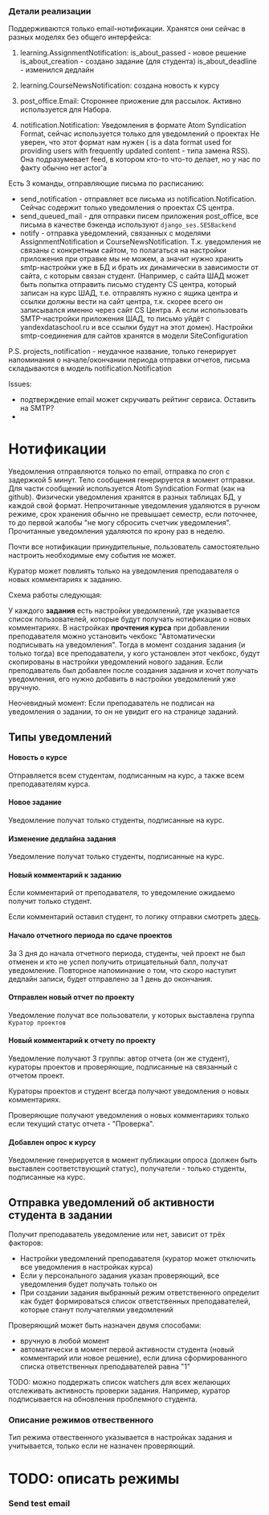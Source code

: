 ### Детали реализации

Поддерживаются только email-нотификации. Хранятся они сейчас в разных моделях без общего интерфейса:

1. learning.AssignmentNotification:
    is_about_passed - новое решение
    is_about_creation - создано задание (для студента)
    is_about_deadline - изменился дедлайн

2. learning.CourseNewsNotification:
    создана новость к курсу

3. post_office.Email:
    Стороннее приожение для рассылок. Активно используется для Набора.

4. notification.Notification:
    Уведомления в формате Atom Syndication Format, сейчас используется только для уведомлений о проектах
    Не уверен, что этот формат нам нужен ( is a data format used for providing users with frequently updated content - типа замена RSS). Она подразумевает feed, в котором кто-то что-то делает, но у нас по факту обычно нет actor'а

Есть 3 команды, отправляющие письма по расписанию:

* send_notification - отправляет все письма из notification.Notification. Сейчас содержит только уведомления о проектах CS центра.
* send_queued_mail - для отправки писем приложения post_office, все письма в качестве бэкенда используют `django_ses.SESBackend`
* notify - отправка уведомлений, связанных с моделями AssignmentNotification и CourseNewsNotification. 
Т.к. уведомления не связаны с конкретным сайтом, то полагаться на настройки приложения при отравке мы не можем, а значит нужно хранить smtp-настройки уже в БД и брать их динамически в зависимости от сайта, с которым связан студент.
(Например, с сайта ШАД может быть попытка отправить письмо студенту CS центра, который записан на курс ШАД, т.е. отправлять нужно с ящика центра и ссылки должны вести на сайт центра, т.к. скорее всего он записывался именно через сайт CS Центра. 
А если использовать SMTP-настройки приложения ШАД, то письмо уйдёт с yandexdataschool.ru и все ссылки будут на этот домен).
Настройки smtp-соединения для сайтов хранятся в модели SiteConfiguration

P.S. projects_notification - неудачное название, только генерирует напоминания о начале/окончании периода отправки отчетов, письма складываются в модель notification.Notification
    
    
Issues:
* подтверждение email может скручивать рейтинг сервиса. Оставить на SMTP?
* 


# Нотификации

Уведомления отправляются только по email, отправка по cron с задержкой 5 минут. 
Тело сообщения генерируется в момент отправки. Для части сообщений используется Atom Syndication Format (как на github). 
Физически уведомления хранятся в разных таблицах БД, у каждой свой формат.
Непрочитанные уведомления удаляются в ручном режиме, срок хранения обычно не превышает семестр, если поточнее, то до первой жалобы "не могу сбросить счетчик уведомления".
Прочитанные уведомления удаляются по крону раз в неделю.

Почти все нотификации принудительные, пользователь самостоятельно настроить необходимые ему события не может.

Куратор может повлиять только на уведомления преподавателя о новых комментариях к заданию. 

Схема работы следующая:

У каждого **задания** есть настройки уведомлений, где указывается список пользователей, которые будут получать нотификации о новых комментариях.
В настройках **прочтения курса** при добавлении преподавателя можно установить чекбокс "Автоматически подписывать на уведомления".
Тогда в момент создания задания (и только тогда) все преподаватели, у кого установлен этот чекбокс, будут скопированы в настройки уведомлений нового задания.
Если преподаватель был добавлен после создания задания и хочет получать уведомления, его нужно добавить в настройки уведомлений уже вручную.

Неочевидный момент: Если преподаватель не подписан на уведомления о задании, то он не увидит его на странице заданий.


## Типы уведомлений

#### Новость о курсе

Отправляется всем студентам, подписанным на курс, а также всем преподавателям курса.

#### Новое задание

Уведомление получат только студенты, подписанные на курс.

#### Изменение дедлайна задания

Уведомление получат только студенты, подписанные на курс.

#### Новый комментарий к заданию

Если комментарий от преподавателя, то уведомление ожидаемо получит только студент.

Если комментарий оставил студент, то логику отправки смотреть [здесь](https://cscenter.myjetbrains.com/youtrack/articles/LMS-A-1/).

#### Начало отчетного периода по сдаче проектов

За 3 дня до начала отчетного периода, студенты, чей проект не был отменен и кто не успел получить отрицательный балл, получат уведомление.
Повторное напоминание о том, что скоро наступит дедлайн записи, будет отправлено за 1 день до окончания.

#### Отправлен новый отчет по проекту

Уведомление получат все пользователи, у которых выставлена группа `Куратор проектов`

#### Новый комментарий к отчету по проекту

Уведомление получают 3 группы: автор отчета (он же студент), кураторы проектов и проверяющие, подписанные на связанный с отчетом проект.

Кураторы проектов и студент всегда получают уведомления о новых комментариях. 

Проверяющие получают уведомления о новых комментариях только если текущий статус отчета - "Проверка".

#### Добавлен опрос к курсу

Уведомление генерируется в момент публикации опроса (должен быть выставлен соответствующий статус), получатели - только студенты, подписанные на курс. 

## Отправка уведомлений об активности студента в задании

Получит преподаватель уведомление или нет, зависит от трёх факторов:
* Настройки уведомлений преподавателя (куратор может отключить все уведомления в настройках курса)
* Если у персонального задания указан проверяющий, все уведомления будет получать только он
* При создании задания выбранный режим ответственного определит как будет формироваться список ответственных преподавателей, которые станут получателями уведомлений

Проверяющий может быть назначен двумя способами:
* вручную в любой момент
* автоматически в момент первой активности студента (новый комментарий или новое решение), если длина сформированного списка ответственных преподавателей равна "1"

TODO: можно поддержать список watchers для всех желающих отслеживать активность проверки задания. Например, куратор подписывается на обновления проблемного студента.

### Описание режимов отвественного

Тип режима отвественного указывается в настройках задания и учитывается, только если не назначен проверяющий.

# TODO: описать режимы


### Send test email
